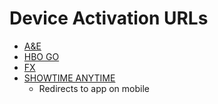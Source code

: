 # Device Activation URLs

- [A&E](http://www.aetv.com/activate)
- [HBO GO](http://www.hbogo.com/activate)
- [FX](http://fxnetworks.com/activate)
- [SHOWTIME ANYTIME](http://showtimeanytime.com/activate)
    + Redirects to app on mobile

